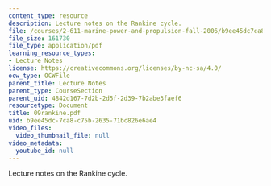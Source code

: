 ```yaml
---
content_type: resource
description: Lecture notes on the Rankine cycle.
file: /courses/2-611-marine-power-and-propulsion-fall-2006/b9ee45dc7ca8c75b263571bc826e6ae4_09rankine.pdf
file_size: 161730
file_type: application/pdf
learning_resource_types:
- Lecture Notes
license: https://creativecommons.org/licenses/by-nc-sa/4.0/
ocw_type: OCWFile
parent_title: Lecture Notes
parent_type: CourseSection
parent_uid: 4842d167-7d2b-2d5f-2d39-7b2abe3faef6
resourcetype: Document
title: 09rankine.pdf
uid: b9ee45dc-7ca8-c75b-2635-71bc826e6ae4
video_files:
  video_thumbnail_file: null
video_metadata:
  youtube_id: null
---
```

Lecture notes on the Rankine cycle.